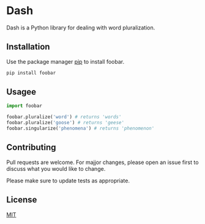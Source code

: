 # Dash

Dash is a Python library for dealing with word pluralization.

## Installation

Use the package manager [pip](https://pip.pypa.io/en/stable/) to install foobar.

```bash 
pip install foobar
```

## Usagee

```python
import foobar

foobar.pluralize('word') # returns 'words'
foobar.pluralize('goose') # returns 'geese'
foobar.singularize('phenomena') # returns 'phenomenon'
```

## Contributing
Pull requests are welcome. For majjor changes, please open an issue first to discuss what you would like to change.

Please make sure to update tests as appropriate.

## License
[MIT](https://choosealicense.com/licenses/mit/)